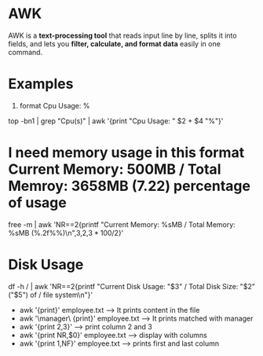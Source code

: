 # AWK
AWK is a **text-processing tool** that reads input line by line, splits it into fields, and lets you **filter, calculate, and format data** easily in one command.

# Examples
1. format Cpu Usage: %

top -bn1 | grep "Cpu(s)" | awk '{print "Cpu Usage: " $2 + $4 "%"}'

# I need memory usage in this format Current Memory: 500MB / Total Memroy: 3658MB (7.22) percentage of usage 

free -m | awk 'NR==2{printf "Current Memory: %sMB / Total Memory: %sMB (%.2f%%)\n",$3,$2,$3*100/$2}'

# Disk Usage

df -h / | awk 'NR==2{printf "Current Disk Usage: "$3" / Total Disk Size: "$2" ("$5") of / file system\n"}'

- awk '{print}' employee.txt --> It prints content in the file
- awk '\manager\ {print}' employee.txt --> It prints matched with manager
- awk '{print $2,$3}' --> print column 2 and 3
- awk '{print NR,$0}' employee.txt --> display with columns
- awk '{print $1,$NF}' employee.txt --> prints first and last column 
